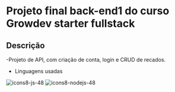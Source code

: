 # Projeto final back-end1 do curso Growdev starter fullstack

## Descrição

-Projeto de API, com criação de conta, login e CRUD de recados.

- Linguagens usadas

 ![icons8-js-48](https://github.com/Baabie/projeto-final-back-end-1/assets/90418544/7675be6b-cdc7-4d8b-b0f7-1093c04ef91b)  ![icons8-nodejs-48](https://github.com/Baabie/projeto-final-back-end-1/assets/90418544/66d2fcb0-78ea-4f5a-b81a-b7d4f3647a32)

 
